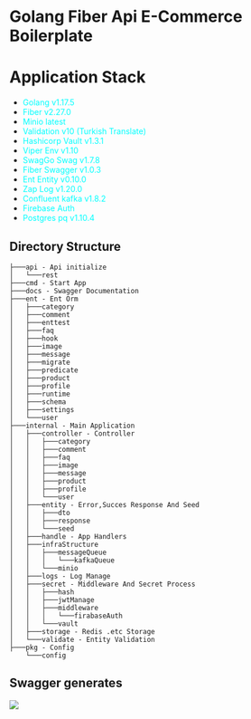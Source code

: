 # Golang Fiber Api E-Commerce Boilerplate

# Application Stack
- <font color="cyan">Golang v1.17.5</font>
- <font color="cyan">Fiber v2.27.0</font>
- <font color="cyan">Minio latest</font>
- <font color="cyan">Validation v10 (Turkish Translate)</font>
- <font color="cyan">Hashicorp Vault  v1.3.1</font>
- <font color="cyan">Viper Env v1.10</font>
- <font color="cyan">SwagGo Swag v1.7.8</font>
- <font color="cyan">Fiber Swagger v1.0.3</font>
- <font color="cyan">Ent Entity v0.10.0</font>
- <font color="cyan">Zap Log v1.20.0 </font>
- <font color="cyan">Confluent kafka v1.8.2</font>
- <font color="cyan">Firebase Auth</font>
- <font color="cyan">Postgres pq v1.10.4 </font>
## Directory Structure
```
├───api - Api initialize
│   └───rest
├───cmd - Start App 
├───docs - Swagger Documentation
├───ent - Ent Orm 
│   ├───category
│   ├───comment
│   ├───enttest
│   ├───faq
│   ├───hook
│   ├───image
│   ├───message
│   ├───migrate
│   ├───predicate
│   ├───product
│   ├───profile
│   ├───runtime
│   ├───schema
│   ├───settings
│   └───user
├───internal - Main Application
│   ├───controller - Controller
│   │   ├───category
│   │   ├───comment
│   │   ├───faq
│   │   ├───image
│   │   ├───message
│   │   ├───product
│   │   ├───profile
│   │   └───user
│   ├───entity - Error,Succes Response And Seed
│   │   ├───dto
│   │   ├───response
│   │   └───seed
│   ├───handle - App Handlers
│   ├───infraStructure
│   │   ├───messageQueue
│   │   │   └───kafkaQueue
│   │   └───minio
│   ├───logs - Log Manage
│   ├───secret - Middleware And Secret Process
│   │   ├───hash
│   │   ├───jwtManage
│   │   ├───middleware
│   │   │   └───firabaseAuth
│   │   └───vault
│   ├───storage - Redis .etc Storage 
│   └───validate - Entity Validation
├───pkg - Config 
    └───config

```
## Swagger generates
![](https://user-images.githubusercontent.com/55887187/152854587-672fd01b-b16f-4705-b2a2-f175b283b5ce.png)